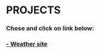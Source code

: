 # PROJECTS  
### Chose and click on link below:
### [- Weather site](https://github.com/eliya72/PROJECTS/tree/main/Weather-site)
